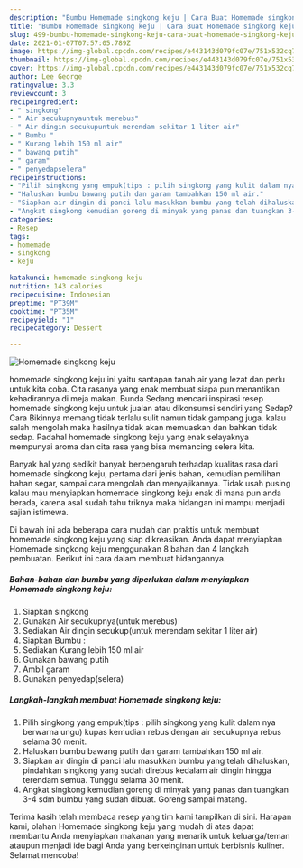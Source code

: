 ```yaml
---
description: "Bumbu Homemade singkong keju | Cara Buat Homemade singkong keju Yang Lezat"
title: "Bumbu Homemade singkong keju | Cara Buat Homemade singkong keju Yang Lezat"
slug: 499-bumbu-homemade-singkong-keju-cara-buat-homemade-singkong-keju-yang-lezat
date: 2021-01-07T07:57:05.789Z
image: https://img-global.cpcdn.com/recipes/e443143d079fc07e/751x532cq70/homemade-singkong-keju-foto-resep-utama.jpg
thumbnail: https://img-global.cpcdn.com/recipes/e443143d079fc07e/751x532cq70/homemade-singkong-keju-foto-resep-utama.jpg
cover: https://img-global.cpcdn.com/recipes/e443143d079fc07e/751x532cq70/homemade-singkong-keju-foto-resep-utama.jpg
author: Lee George
ratingvalue: 3.3
reviewcount: 3
recipeingredient:
- " singkong"
- " Air secukupnyauntuk merebus"
- " Air dingin secukupuntuk merendam sekitar 1 liter air"
- " Bumbu "
- " Kurang lebih 150 ml air"
- " bawang putih"
- " garam"
- " penyedapselera"
recipeinstructions:
- "Pilih singkong yang empuk(tips : pilih singkong yang kulit dalam nya berwarna ungu) kupas kemudian rebus dengan air secukupnya rebus selama 30 menit."
- "Haluskan bumbu bawang putih dan garam tambahkan 150 ml air."
- "Siapkan air dingin di panci lalu masukkan bumbu yang telah dihaluskan, pindahkan singkong yang sudah direbus kedalam air dingin hingga terendam semua. Tunggu selama 30 menit."
- "Angkat singkong kemudian goreng di minyak yang panas dan tuangkan 3-4 sdm bumbu yang sudah dibuat. Goreng sampai matang."
categories:
- Resep
tags:
- homemade
- singkong
- keju

katakunci: homemade singkong keju 
nutrition: 143 calories
recipecuisine: Indonesian
preptime: "PT39M"
cooktime: "PT35M"
recipeyield: "1"
recipecategory: Dessert

---
```



![Homemade singkong keju](https://img-global.cpcdn.com/recipes/e443143d079fc07e/751x532cq70/homemade-singkong-keju-foto-resep-utama.jpg)


homemade singkong keju ini yaitu santapan tanah air yang lezat dan perlu untuk kita coba. Cita rasanya yang enak membuat siapa pun menantikan kehadirannya di meja makan.
Bunda Sedang mencari inspirasi resep homemade singkong keju untuk jualan atau dikonsumsi sendiri yang Sedap? Cara Bikinnya memang tidak terlalu sulit namun tidak gampang juga. kalau salah mengolah maka hasilnya tidak akan memuaskan dan bahkan tidak sedap. Padahal homemade singkong keju yang enak selayaknya mempunyai aroma dan cita rasa yang bisa memancing selera kita.

Banyak hal yang sedikit banyak berpengaruh terhadap kualitas rasa dari homemade singkong keju, pertama dari jenis bahan, kemudian pemilihan bahan segar, sampai cara mengolah dan menyajikannya. Tidak usah pusing kalau mau menyiapkan homemade singkong keju enak di mana pun anda berada, karena asal sudah tahu triknya maka hidangan ini mampu menjadi sajian istimewa.




Di bawah ini ada beberapa cara mudah dan praktis untuk membuat homemade singkong keju yang siap dikreasikan. Anda dapat menyiapkan Homemade singkong keju menggunakan 8 bahan dan 4 langkah pembuatan. Berikut ini cara dalam membuat hidangannya.

<!--inarticleads1-->

##### Bahan-bahan dan bumbu yang diperlukan dalam menyiapkan Homemade singkong keju:

1. Siapkan  singkong
1. Gunakan  Air secukupnya(untuk merebus)
1. Sediakan  Air dingin secukup(untuk merendam sekitar 1 liter air)
1. Siapkan  Bumbu :
1. Sediakan  Kurang lebih 150 ml air
1. Gunakan  bawang putih
1. Ambil  garam
1. Gunakan  penyedap(selera)




<!--inarticleads2-->

##### Langkah-langkah membuat Homemade singkong keju:

1. Pilih singkong yang empuk(tips : pilih singkong yang kulit dalam nya berwarna ungu) kupas kemudian rebus dengan air secukupnya rebus selama 30 menit.
1. Haluskan bumbu bawang putih dan garam tambahkan 150 ml air.
1. Siapkan air dingin di panci lalu masukkan bumbu yang telah dihaluskan, pindahkan singkong yang sudah direbus kedalam air dingin hingga terendam semua. Tunggu selama 30 menit.
1. Angkat singkong kemudian goreng di minyak yang panas dan tuangkan 3-4 sdm bumbu yang sudah dibuat. Goreng sampai matang.




Terima kasih telah membaca resep yang tim kami tampilkan di sini. Harapan kami, olahan Homemade singkong keju yang mudah di atas dapat membantu Anda menyiapkan makanan yang menarik untuk keluarga/teman ataupun menjadi ide bagi Anda yang berkeinginan untuk berbisnis kuliner. Selamat mencoba!
